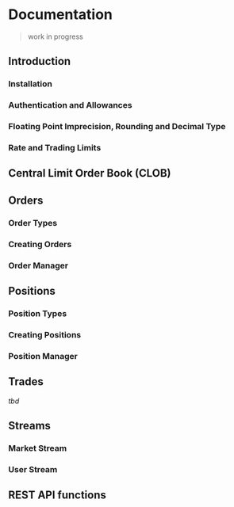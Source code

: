 # Documentation
>work in progress

## Introduction
### Installation
### Authentication and Allowances
### Floating Point Imprecision, Rounding and Decimal Type
### Rate and Trading Limits

## Central Limit Order Book (CLOB)

## Orders
### Order Types
### Creating Orders
### Order Manager

## Positions
### Position Types
### Creating Positions
### Position Manager

## Trades
_tbd_

## Streams
### Market Stream
### User Stream

## REST API functions